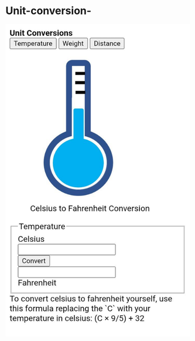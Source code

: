 # Unit-conversion-
![image alt](https://github.com/Charmaine-byte/Unit-conversion-/blob/1c4c42f52bbf9f0bcd5bbbc7c4f1226243ec4cdb/Screenshot_20250705-171448~2.jpg)
